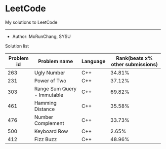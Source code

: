 # LeetCode
My solutions to LeetCode

---------

+ Author: MoRunChang, SYSU


Solution list

Problem id|Problem name|Language|Rank(beats x% other submissions)
---|---|---|---
263|Ugly Number|C++|34.81%
231|Power of Two|C++|37.12%
303|Range Sum Query - Immutable|C++|69.82%
461|Hamming Distance|C++|35.58%
476|Number Complement|C++|33.73%
500|Keyboard Row|C++|2.65%
412|Fizz Buzz|C++|48.96%
